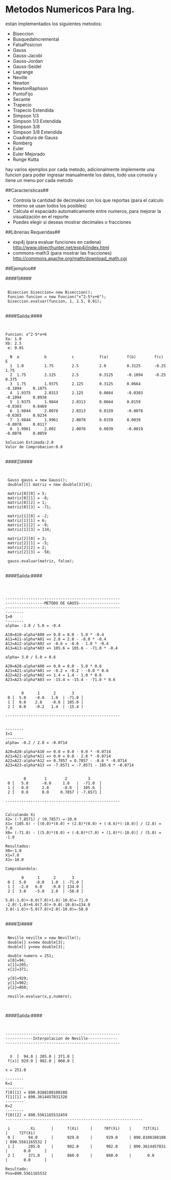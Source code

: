 
Metodos Numericos Para Ing.
===========================
estan implementados los siguientes metodos:

- Biseccion
- BusquedaIncremental
- FalsaPosicion
- Gauss
- Gauss-Jacobi
- Gauss-Jordan
- Gauss-Seidel
- Lagrange
- Neville
- Newton
- NewtonRaphson
- PuntoFijo
- Secante
- Trapecio
- Trapecio Extendida
- Simpson 1/3 
- Simpson 1/3 Extendida
- Simpson 3/8 
- Simpson 3/8 Extendida
- Cuadratura de Gauss
- Romberg
- Euler
- Euler Mejorado
- Runge Kutta

hay varios ejemplos por cada metodo, adicionalmente implemente una funcion para poder ingresar manualmente los datos, todo usa consola y tiene un menu por cada metodo

##Caracteristicas##

- Controla la cantidad de decimales con los que reportas (para el calculo interno se usan todos los posibles)
- Calcula el espaciado automaticamente entre numeros, para mejorar la visualización en el reporte
- Puedes elegir si deseas mostrar decimales o fracciones

##Librerias Requeridas##

- exp4j (para evaluar funciones en cadena) http://www.objecthunter.net/exp4j/index.html 
- commons-math3 (para mostrar las fracciones)  http://commons.apache.org/math/download_math.cgi
	

##Ejemplos##


####1)####
<pre><code>
 Biseccion biseccion= new Biseccion();
 Funcion funcion = new Funcion("x^2-5*x+6");
 biseccion.evaluar(funcion, 1, 2.5, 0.01);
</code>
</pre>
####Salida:####
<pre><code>

Funcion: x^2-5*x+6
Xa: 1.0
Xb: 2.5
 e: 0.01

  N  a           b           c           f(a)        f(b)        f(c)        E           
  1  1.0         1.75        2.5         2.0         0.3125      -0.25       1.75        
  2  1.75        2.125       2.5         0.3125      -0.1094     -0.25       0.375       
  3  1.75        1.9375      2.125       0.3125      0.0664      -0.1094     0.1875      
  4  1.9375      2.0313      2.125       0.0664      -0.0303     -0.1094     0.0938      
  5  1.9375      1.9844      2.0313      0.0664      0.0159      -0.0303     0.0469      
  6  1.9844      2.0078      2.0313      0.0159      -0.0078     -0.0303     0.0234      
  7  1.9844      1.9961      2.0078      0.0159      0.0039      -0.0078     0.0117      
  8  1.9961      2.002       2.0078      0.0039      -0.0019     -0.0078     0.0059      
 
Solucion Estimada:2.0         
Valor de Comprobacion:0.0  
</code> 
</pre>

####2)####
<pre><code>

 Gauss gauss = new Gauss();
 double[][] matriz = new double[3][4];

 matriz[0][0] = 5;
 matriz[0][1] = -8;
 matriz[0][2] = 1;
 matriz[0][3] = -71;

 matriz[1][0] = -2;
 matriz[1][1] = 6;
 matriz[1][2] = -9;
 matriz[1][3] = 134;

 matriz[2][0] = 3;
 matriz[2][1] = -5;
 matriz[2][2] = 2;
 matriz[2][3] = -58;

 gauss.evaluar(matriz, false);
</code>
</pre>
####Salida:####
<pre><code>


--------------------------------------------------
-----------------METODO DE GAUSS------------------
--------------------------------------------------
--------
I=0
--------
alpha= -2.0 / 5.0 = -0.4

A10=A10-alpha*A00 => 0.0 = 0.0 - 5.0 * -0.4
A11=A11-alpha*A01 => 2.8 = 2.8 - -8.0 * -0.4
A12=A12-alpha*A02 => -8.6 = -8.6 - 1.0 * -0.4
A13=A13-alpha*A03 => 105.6 = 105.6 - -71.0 * -0.4

alpha= 3.0 / 5.0 = 0.6

A20=A20-alpha*A00 => 0.0 = 0.0 - 5.0 * 0.6
A21=A21-alpha*A01 => -0.2 = -0.2 - -8.0 * 0.6
A22=A22-alpha*A02 => 1.4 = 1.4 - 1.0 * 0.6
A23=A23-alpha*A03 => -15.4 = -15.4 - -71.0 * 0.6


       0      1      2       3   
 0 [  5.0    -8.0   1.0  | -71.0 ]
 1 [  0.0    2.8    -8.6 | 105.6 ]
 2 [  0.0    -0.2   1.4  | -15.4 ]

--------------------------------------------------


--------
I=1
--------
alpha= -0.2 / 2.8 = -0.0714

A20=A20-alpha*A10 => 0.0 = 0.0 - 0.0 * -0.0714
A21=A21-alpha*A11 => 0.0 = 0.0 - 2.8 * -0.0714
A22=A22-alpha*A12 => 0.7857 = 0.7857 - -8.6 * -0.0714
A23=A23-alpha*A13 => -7.8571 = -7.8571 - 105.6 * -0.0714


        0        1        2         3    
 0 [   5.0      -8.0     1.0   |  -71.0  ]
 1 [   0.0      2.8      -8.6  |  105.6  ]
 2 [   0.0      0.0     0.7857 | -7.8571 ]

--------------------------------------------------


Calculando Xi
X2= (-7.8571) / (0.7857) =-10.0
X1= (105.6) - [(0.0)*(0.0) + (2.8)*(0.0) + (-8.6)*(-10.0)] / (2.8) = 7.0
X0= (-71.0) - [(5.0)*(0.0) + (-8.0)*(7.0) + (1.0)*(-10.0)] / (5.0) = -1.0

Resultados:
X0=-1.0
X1=7.0
X2=-10.0

Comprobandolo:

       0      1      2       3   
 0 [  5.0    -8.0   1.0  | -71.0 ]
 1 [  -2.0   6.0    -9.0 | 134.0 ]
 2 [  3.0    -5.0   2.0  | -58.0 ]

5.0(-1.0)+-8.0(7.0)+1.0(-10.0)=-71.0
-2.0(-1.0)+6.0(7.0)+-9.0(-10.0)=134.0
3.0(-1.0)+-5.0(7.0)+2.0(-10.0)=-58.0
</code>
</pre>



####3)####
<pre><code>
 Neville neville = new Neville();
 double[] x=new double[3];
 double[] y=new double[3];

 double numero = 251;
 x[0]=94;
 x[1]=205;
 x[2]=371;

 y[0]=929;
 y[1]=902;
 y[2]=860;

 neville.evaluar(x,y,numero);

</code>
</pre>

####Salida:####
<pre><code>

--------------------------------------------------
------------Interpolacion de Neville-------------
--------------------------------------------------


  X  [  94.0 | 205.0 | 371.0 ]
 f(x)[ 929.0 | 902.0 | 860.0 ]

x = 251.0

--------
K=1
--------
f[0][1] = 890.8108108108108
f[1][1] = 890.3614457831326
--------
K=2
--------
f[0][2] = 890.5561165532459
------------------------------------------------------------

 i         Xi       |      f(Xi)     |     ?0f(Xi)    |     ?1f(Xi)    |     ?2f(Xi)    
 0 [      94.0      |      929.0     |      929.0     | 890.8108108108 | 890.5561165532 ]
 1 [      205.0     |      902.0     |      902.0     | 890.3614457831 |       0.0      ]
 2 [      371.0     |      860.0     |      860.0     |       0.0      |       0.0      ]

Resultado:
Pnx=890.5561165532
</code>
</pre>